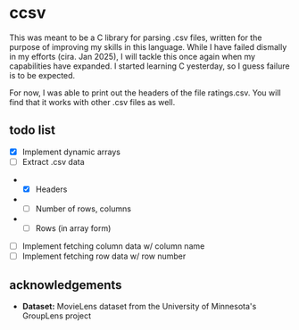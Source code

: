 # ccsv

This was meant to be a C library for parsing .csv files, written for the purpose of improving my skills in this language. While I have failed dismally in my efforts (cira. Jan 2025), I will tackle this once again when my capabilities have expanded. I started learning C yesterday, so I guess failure is to be expected.

For now, I was able to print out the headers of the file ratings.csv. You will find that it works with other .csv files as well.

## todo list

- [x] Implement dynamic arrays
- [ ] Extract .csv data
- - [x] Headers
- - [ ] Number of rows, columns
- - [ ] Rows (in array form)
- [ ] Implement fetching column data w/ column name
- [ ] Implement fetching row data w/ row number

## acknowledgements

- **Dataset:** MovieLens dataset from the University of Minnesota's GroupLens project